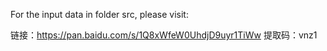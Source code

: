 For the input data in folder src, please visit:  
   
链接：https://pan.baidu.com/s/1Q8xWfeW0UhdjD9uyr1TiWw 
提取码：vnz1
